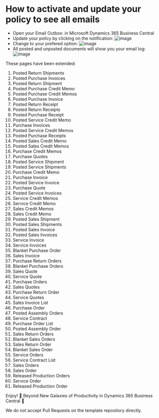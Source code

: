 # How to activate and update your policy to see all emails

- Open your Email Outbox: in Microsoft Dynamics 365 Business Central
- Update your policy by clicking on the notification:
![image](https://github.com/user-attachments/assets/dee80ceb-334e-4946-9d32-552e6d9a680f)
- Change to your prefered option:
![image](https://github.com/user-attachments/assets/726d98db-37a1-4815-98b4-4f6147b25f85)
- All posted and unposted documents will show you your email log:
![image](https://github.com/user-attachments/assets/c0b23567-6f72-4d2c-979d-7467e4788e08)

These pages have been extended:
1.	Posted Return Shipments
2.	Posted Purchase Invoices
3.	Posted Return Shipment
4.	Posted Purchase Credit Memo
5.	Posted Purchase Credit Memos
6.	Posted Purchase Invoice
7.	Posted Return Receipt
8.	Posted Return Receipts
9.	Posted Purchase Receipt
10.	Posted Service Credit Memo
11.	Purchase Invoices
12.	Posted Service Credit Memos
13.	Posted Purchase Receipts
14.	Posted Sales Credit Memo
15.	Posted Sales Credit Memos
16.	Purchase Credit Memos
17.	Purchase Quotes
18.	Posted Service Shipment
19.	Posted Service Shipments
20.	Purchase Credit Memo
21.	Purchase Invoice
22.	Posted Service Invoice
23.	Purchase Quote
24.	Posted Service Invoices
25.	Service Credit Memos
26.	Service Credit Memo
27.	Sales Credit Memos
28.	Sales Credit Memo
29.	Posted Sales Shipment
30.	Posted Sales Shipments
31.	Posted Sales Invoice
32.	Posted Sales Invoices
33.	Service Invoice
34.	Service Invoices
35.	Blanket Purchase Order
36.	Sales Invoice
37.	Purchase Return Orders
38.	Blanket Purchase Orders
39.	Sales Quote
40.	Service Quote
41.	Purchase Orders
42.	Sales Quotes
43.	Purchase Return Order
44.	Service Quotes
45.	Sales Invoice List
46.	Purchase Order
47.	Posted Assembly Orders
48.	Service Contract
49.	Purchase Order List
50.	Posted Assembly Order
51.	Sales Return Orders
52.	Blanket Sales Orders
53.	Sales Return Order
54.	Blanket Sales Order
55.	Service Orders
56.	Service Contract List
57.	Sales Orders
58.	Sales Order
59.	Released Production Orders
60.	Service Order
61.	Released Production Order

Enjoy!
🌌 Beyond New Galaxies of Productivity in Dynamics 365 Business Central 🌌

We do not accept Pull Requests on the template repository directly.
